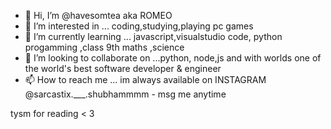 - 👋 Hi, I’m @havesomtea aka ROMEO
- 👀 I’m interested in ... coding,studying,playing pc games
- 🌱 I’m currently learning ... javascript,visualstudio code, python progamming ,class 9th maths ,science
- 💞️ I’m looking to collaborate on ...python, node,js and with worlds one of the world's best software developer & engineer
- 📫 How to reach me ... im always available on INSTAGRAM @sarcastix.___.shubhammmm - msg me anytime 

<!---
havesomtea/havesomtea is a ✨ special ✨ repository because its `README.md` (this file) appears on your GitHub profile.
You can click the Preview link to take a look at your changes.
--->
tysm for reading  < 3 
